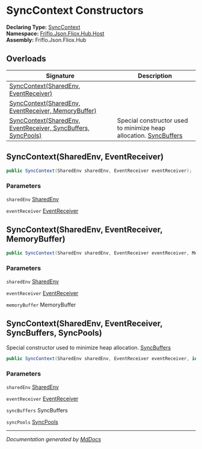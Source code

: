 ﻿<!--  
  <auto-generated>   
    The contents of this file were generated by a tool.  
    Changes to this file may be list if the file is regenerated  
  </auto-generated>   
-->

# SyncContext Constructors

**Declaring Type:** [SyncContext](../index.md)  
**Namespace:** [Friflo.Json.Fliox.Hub.Host](../../index.md)  
**Assembly:** Friflo.Json.Fliox.Hub

## Overloads

| Signature                                                                                                                  | Description                                                                                     |
| -------------------------------------------------------------------------------------------------------------------------- | ----------------------------------------------------------------------------------------------- |
| [SyncContext(SharedEnv, EventReceiver)](#synccontextsharedenv-eventreceiver)                                               |                                                                                                 |
| [SyncContext(SharedEnv, EventReceiver, MemoryBuffer)](#synccontextsharedenv-eventreceiver-memorybuffer)                    |                                                                                                 |
| [SyncContext(SharedEnv, EventReceiver, SyncBuffers, SyncPools)](#synccontextsharedenv-eventreceiver-syncbuffers-syncpools) | Special constructor used to minimize heap allocation. [SyncBuffers](../../SyncBuffers/index.md) |

## SyncContext(SharedEnv, EventReceiver)

```csharp
public SyncContext(SharedEnv sharedEnv, EventReceiver eventReceiver);
```

### Parameters

`sharedEnv`  [SharedEnv](../../SharedEnv/index.md)

`eventReceiver`  [EventReceiver](../../Event/EventReceiver/index.md)

## SyncContext(SharedEnv, EventReceiver, MemoryBuffer)

```csharp
public SyncContext(SharedEnv sharedEnv, EventReceiver eventReceiver, MemoryBuffer memoryBuffer);
```

### Parameters

`sharedEnv`  [SharedEnv](../../SharedEnv/index.md)

`eventReceiver`  [EventReceiver](../../Event/EventReceiver/index.md)

`memoryBuffer`  MemoryBuffer

## SyncContext(SharedEnv, EventReceiver, SyncBuffers, SyncPools)

Special constructor used to minimize heap allocation. [SyncBuffers](../../SyncBuffers/index.md)

```csharp
public SyncContext(SharedEnv sharedEnv, EventReceiver eventReceiver, in SyncBuffers syncBuffers, SyncPools syncPools);
```

### Parameters

`sharedEnv`  [SharedEnv](../../SharedEnv/index.md)

`eventReceiver`  [EventReceiver](../../Event/EventReceiver/index.md)

`syncBuffers`  SyncBuffers

`syncPools`  [SyncPools](../../SyncPools/index.md)

___

*Documentation generated by [MdDocs](https://github.com/ap0llo/mddocs)*
